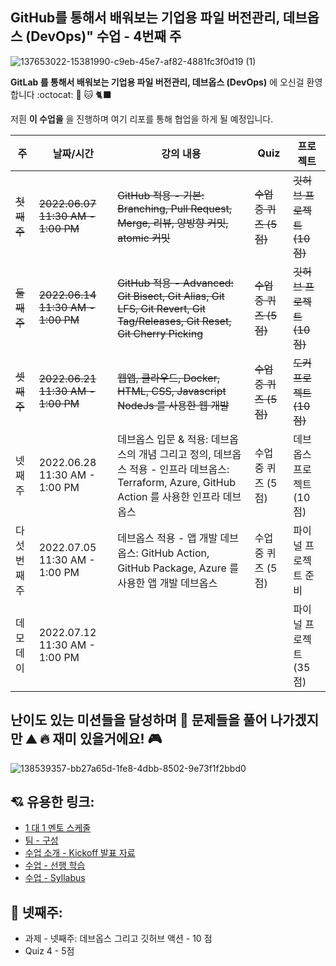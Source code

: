 ## GitHub를 통해서 배워보는 기업용 파일 버전관리, 데브옵스 (DevOps)" 수업 - 4번째 주

![137653022-15381990-c9eb-45e7-af82-4881fc3f0d19 (1)](https://user-images.githubusercontent.com/5396174/172204919-9ffb3993-1670-492e-a739-2efc25f9e8c3.gif)

**GitLab 를 통해서 배워보는 기업용 파일 버전관리, 데브옵스 (DevOps)** 에 오신걸 환영합니다 :octocat: 🐙 🐱 🐈‍⬛

저흰 **이 수업을** 을 진행하며 여기 리포를 통해 협업을 하게 될 예정입니다.

| 주 | 날짜/시간 | 강의 내용 | Quiz | 프로젝트 |
| -- | ------- | ------- | ---- | ------ |
| ~~첫째주~~ | ~~2022.06.07 11:30 AM - 1:00 PM~~ | ~~GitHub 적용 - 기본: Branching, Pull Request, Merge, 리뷰, 양방향 커밋, atomic 커밋~~ | ~~수업 중 퀴즈 (5점)~~ | ~~깃허브 프로젝트 (10점)~~ |
| ~~둘째주~~ | ~~2022.06.14 11:30 AM - 1:00 PM~~ | ~~GitHub 적용 - Advanced: Git Bisect, Git Alias, Git LFS, Git Revert, Git Tag/Releases, Git Reset, Git Cherry Picking~~ | ~~수업 중 퀴즈 (5점)~~ | ~~깃허브 프로젝트 (10 점)~~ |
| ~~셋째주~~ | ~~2022.06.21 11:30 AM - 1:00 PM~~ | ~~웹앱, 클라우드, Docker, HTML, CSS, Javascript NodeJs 를 사용한 웹 개발~~ | ~~수업 중 퀴즈 (5점)~~ | ~~도커 프로젝트 (10 점)~~ |
| 넷째주 | 2022.06.28 11:30 AM - 1:00 PM | 데브옵스 입문 & 적용: 데브옵스의 개념 그리고 정의, 데브옵스 적용 - 인프라 데브옵스: Terraform, Azure, GitHub Action 를 사용한 인프라 데브옵스 | 수업 중 퀴즈 (5점) | 데브옵스 프로젝트 (10 점) |
| 다섯번째 주 | 2022.07.05 11:30 AM - 1:00 PM | 데브옵스 적용 - 앱 개발 데브옵스: GitHub Action, GitHub Package, Azure 를 사용한 앱 개발 데브옵스 | 수업 중 퀴즈 (5점) | 파이널 프로젝트 준비 | 
| 데모데이 | 2022.07.12 11:30 AM - 1:00 PM | | | 파이널 프로젝트 (35 점) |

## 난이도 있는 미션들을 달성하며 🏃 문제들을 풀어 나가겠지만 ⛰️ 🔥 재미 있을거에요! 🎮

![138539357-bb27a65d-1fe8-4dbb-8502-9e73f1f2bbd0](https://user-images.githubusercontent.com/5396174/172205193-57e663c0-785f-4ac6-a740-f4ffd5c1999d.gif)

## 💘 유용한 링크:
- [1 대 1 멘토 스케줄](https://docs.google.com/spreadsheets/d/1V3lgBXRRo1wSN3haKAcK5vlm-aGDCbz2zb2wTNRqrXI/edit?usp=sharing)
- [팀 - 구성](https://docs.google.com/spreadsheets/d/1IzNKv7uVqE2Lq-JdjadXeOU7P0nImevyBV2axby3KlY/edit?usp=sharing)
- [수업 소개 - Kickoff 발표 자료](https://docs.google.com/presentation/d/1Sck7TCgfnwZgOByfPbH2qMB0-ntwMLC2JUmvUfHVvik/edit?usp=sharing)
- [수업 - 선행 학습](https://docs.google.com/document/d/1JeLX2BVUZvX77XH5LTP9vaShTbCeDPmpdE2zs09RnYA/edit?usp=sharing)
- [수업 - Syllabus](https://docs.google.com/document/d/1N3p9yeT7Qcx26UAbI14pWcKBNMehP_pxNGT7K4BitWQ/edit?usp=sharing)

## 🍿 넷째주:
- 과제 - 넷째주: 데브옵스 그리고 깃허브 액션 - 10 점
- Quiz 4 - 5점
